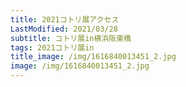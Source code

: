```yaml
---
title: 2021コトリ展アクセス
LastModified: 2021/03/28
subtitle: コトリ展in横浜阪東橋
tags: 2021コトリ展in
title_image: /img/1616840013451_2.jpg
image: /img/1616840013451_2.jpg
---
```

